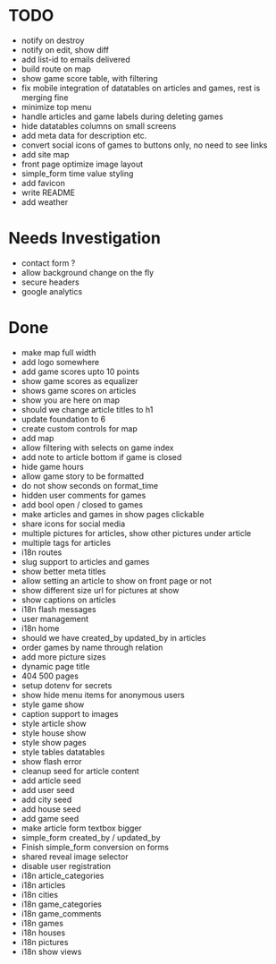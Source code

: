 
TODO
=======================

* notify on destroy
* notify on edit, show diff
* add list-id to emails delivered
* build route on map
* show game score table, with filtering
* fix mobile integration of datatables on articles and games, rest is merging fine
* minimize top menu
* handle articles and game labels during deleting games
* hide datatables columns on small screens
* add meta data for description etc.
* convert social icons of games to buttons only, no need to see links
* add site map
* front page optimize image layout
* simple_form time value styling
* add favicon
* write README
* add weather


Needs Investigation
=======================

* contact form ?
* allow background change on the fly
* secure headers
* google analytics


Done
=======================

* make map full width
* add logo somewhere
* add game scores upto 10 points
* show game scores as equalizer
* shows game scores on articles
* show you are here on map
* should we change article titles to h1
* update foundation to 6
* create custom controls for map
* add map
* allow filtering with selects on game index
* add note to article bottom if game is closed
* hide game hours
* allow game story to be formatted
* do not show seconds on format_time
* hidden user comments for games
* add bool open / closed to games
* make articles and games in show pages clickable
* share icons for social media
* multiple pictures for articles, show other pictures under article
* multiple tags for articles
* i18n routes
* slug support to articles and games
* show better meta titles
* allow setting an article to show on front page or not
* show different size url for pictures at show
* show captions on articles
* i18n flash messages
* user management
* i18n home
* should we have created_by updated_by in articles
* order games by name through relation
* add more picture sizes
* dynamic page title
* 404 500 pages
* setup dotenv for secrets
* show hide menu items for anonymous users
* style game show
* caption support to images
* style article show
* style house show
* style show pages
* style tables datatables
* show flash error
* cleanup seed for article content
* add article seed
* add user seed
* add city seed
* add house seed
* add game seed
* make article form textbox bigger
* simple_form created_by / updated_by
* Finish simple_form conversion on forms
* shared reveal image selector
* disable user registration
* i18n article_categories
* i18n articles
* i18n cities
* i18n game_categories
* i18n game_comments
* i18n games
* i18n houses
* i18n pictures
* i18n show views


